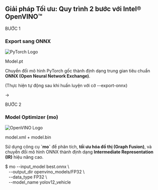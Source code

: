 <!--
  Slide này là một flowchart động giải thích quy trình chuyển đổi 2 bước.
  Nó sử dụng các icon logo và một khối code để làm cho quy trình trở nên cụ thể và dễ hiểu.
-->
<section 
  data-background-image="/images/backgrounds/agenda-bg.png" 
  data-background-opacity="1"
  class="h-full"
>
  <div class="w-full h-full flex flex-col justify-center items-center">
    <h2 class="!text-5xl mb-16 text-center font-extrabold text-white drop-shadow-lg">
      Giải pháp Tối ưu: <strong class="text-blue-400">Quy trình 2 bước với Intel® OpenVINO™</strong>
    </h2>
    <div class="w-full max-w-7xl mx-auto flex items-center justify-center space-x-8">
      <!-- BƯỚC 1: PYTORCH -> ONNX -->
      <div class="fragment w-1/3 text-center" data-fragment-index="1">
        <div class="bg-gray-900/90 p-8 rounded-xl border border-blue-400/40 h-full shadow-xl shadow-blue-400/30">
          <p class="text-blue-400 font-extrabold text-2xl drop-shadow">BƯỚC 1</p>
          <h3 class="!text-3xl mt-2 mb-6 font-bold text-white drop-shadow">Export sang ONNX</h3>
          <img src="images/logos/pytorch-logo.png" class="h-24 w-24 mx-auto mb-2 drop-shadow-xl" alt="PyTorch Logo"/>
          <p class="text-xl mt-4 font-mono font-bold text-white drop-shadow">Model.pt</p>
          <p class="mt-6 text-lg font-semibold text-white drop-shadow">
            Chuyển đổi mô hình PyTorch gốc thành định dạng trung gian tiêu chuẩn <strong class="!text-white">ONNX (Open Neural Network Exchange)</strong>.
          </p>
          <p class="text-sm text-gray-300 italic mt-4 drop-shadow">(Thực hiện tự động sau khi huấn luyện với cờ --export-onnx)</p>
        </div>
      </div>
      <!-- Mũi tên chỉ sang phải -->
      <div class="fragment text-8xl text-blue-400 drop-shadow-xl" data-fragment-index="2">&rarr;</div>
      <!-- BƯỚC 2: ONNX -> OPENVINO IR -->
      <div class="fragment w-2/5 text-center" data-fragment-index="3">
        <div class="bg-gray-900/90 p-8 rounded-xl border-2 border-blue-400 h-full shadow-xl shadow-blue-400/30">
          <p class="text-blue-400 font-extrabold text-2xl drop-shadow">BƯỚC 2</p>
          <h3 class="!text-3xl mt-2 mb-6 font-bold text-white drop-shadow">Model Optimizer (mo)</h3>
          <img src="images/logos/openvino-logo.png" class="h-24 w-auto mx-auto mb-2 drop-shadow-xl" alt="OpenVINO Logo"/>
          <p class="text-xl mt-4 font-mono font-bold text-white drop-shadow">model.xml + model.bin</p>
          <p class="mt-6 text-lg font-semibold text-white drop-shadow">
            Sử dụng công cụ <strong class="!text-white">`mo`</strong> để phân tích, <strong class="!text-white">tối ưu hóa đồ thị (Graph Fusion)</strong>, và chuyển đổi mô hình ONNX thành định dạng <strong class="!text-white">Intermediate Representation (IR)</strong> hiệu năng cao.
          </p>
          <div class="text-left font-mono text-sm bg-black/70 p-4 rounded-md mt-6 text-green-200 drop-shadow">
            <span class="text-green-400">$</span> mo --input_model best.onnx \<br>
            &nbsp;&nbsp; --output_dir openvino_models/FP32 \<br>
            &nbsp;&nbsp; --data_type FP32 \<br>
            &nbsp;&nbsp; --model_name yolov12_vehicle
          </div>
        </div>
      </div>
    </div>
  </div>
</section>
